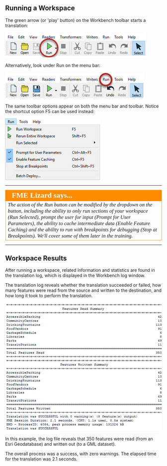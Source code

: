 ## Running a Workspace ##

The green arrow (or 'play' button) on the Workbench toolbar starts a translation:

![](./Images/Img1.021.RunningWorkspace1.png)

Alternatively, look under Run on the menu bar:

![](./Images/Img1.022.RunningWorkspace2.png)

The same toolbar options appear on both the menu bar and toolbar. Notice the shortcut option F5 can be used instead:

![](./Images/Img1.023.RunningWorkspace3.png)

---

<!--Tip Section-->

<table style="border-spacing: 0px">
  <tr>
    <td style="vertical-align:middle;background-color:darkorange;border: 2px solid darkorange">
      <i class="fa fa-info-circle fa-lg fa-pull-left fa-fw" style="color:white;padding-right: 12px;vertical-align:text-top"></i>
      <span style="color:white;font-size:x-large;font-weight: bold;font-family:serif">FME Lizard says...</span>
    </td>
  </tr>

  <tr>
    <td style="border: 1px solid darkorange">
      <span style="font-family:serif; font-style:italic; font-size:larger">
        The action of the Run button can be modified by the dropdown on the button, including the ability to only run sections of your workspace (Run Selected), prompt the user for input (Prompt for User Parameters), the ability to cache intermediate data (Enable Feature Caching) and the ability to run with breakpoints for debugging (Stop at Breakpoints). We'll cover some of them later in the training.
      </span>
    </td>
  </tr>
</table>

---

## Workspace Results ##
After running a workspace, related information and statistics are found in the translation log, which is displayed in the Workbench log window.

The translation log reveals whether the translation succeeded or failed, how many features were read from the source and written to the destination, and how long it took to perform the translation.

![](./Images/Img1.024.TranslationResults.png)

In this example, the log file reveals that 350 features were read (from an Esri Geodatabase) and written out (to a GML dataset).

The overall process was a success, with zero warnings. The elapsed time for the translation was 2.1 seconds.
